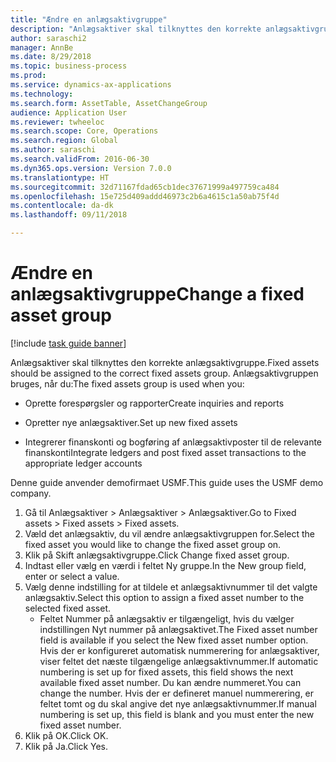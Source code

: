 ```yaml
--- 
title: "Ændre en anlægsaktivgruppe"
description: "Anlægsaktiver skal tilknyttes den korrekte anlægsaktivgruppe."
author: saraschi2
manager: AnnBe
ms.date: 8/29/2018
ms.topic: business-process
ms.prod: 
ms.service: dynamics-ax-applications
ms.technology: 
ms.search.form: AssetTable, AssetChangeGroup
audience: Application User
ms.reviewer: twheeloc
ms.search.scope: Core, Operations
ms.search.region: Global
ms.author: saraschi
ms.search.validFrom: 2016-06-30
ms.dyn365.ops.version: Version 7.0.0
ms.translationtype: HT
ms.sourcegitcommit: 32d71167fdad65cb1dec37671999a497759ca484
ms.openlocfilehash: 15e725d409addd46973c2b6a4615c1a50ab75f4d
ms.contentlocale: da-dk
ms.lasthandoff: 09/11/2018

---
```

# <a name="change-a-fixed-asset-group"></a><span data-ttu-id="5c966-103">Ændre en anlægsaktivgruppe</span><span class="sxs-lookup"><span data-stu-id="5c966-103">Change a fixed asset group</span></span>

[!include [task guide banner](../../includes/task-guide-banner.md)]

<span data-ttu-id="5c966-104">Anlægsaktiver skal tilknyttes den korrekte anlægsaktivgruppe.</span><span class="sxs-lookup"><span data-stu-id="5c966-104">Fixed assets should be assigned to the correct fixed assets group.</span></span> <span data-ttu-id="5c966-105">Anlægsaktivgruppen bruges, når du:</span><span class="sxs-lookup"><span data-stu-id="5c966-105">The fixed assets group is used when you:</span></span>

 - <span data-ttu-id="5c966-106">Oprette forespørgsler og rapporter</span><span class="sxs-lookup"><span data-stu-id="5c966-106">Create inquiries and reports</span></span>

 - <span data-ttu-id="5c966-107">Opretter nye anlægsaktiver.</span><span class="sxs-lookup"><span data-stu-id="5c966-107">Set up new fixed assets</span></span>

 - <span data-ttu-id="5c966-108">Integrerer finanskonti og bogføring af anlægsaktivposter til de relevante finanskonti</span><span class="sxs-lookup"><span data-stu-id="5c966-108">Integrate ledgers and post fixed asset transactions to the appropriate ledger accounts</span></span>

<span data-ttu-id="5c966-109">Denne guide anvender demofirmaet USMF.</span><span class="sxs-lookup"><span data-stu-id="5c966-109">This guide uses the USMF demo company.</span></span>

1. <span data-ttu-id="5c966-110">Gå til Anlægsaktiver > Anlægsaktiver > Anlægsaktiver.</span><span class="sxs-lookup"><span data-stu-id="5c966-110">Go to Fixed assets > Fixed assets > Fixed assets.</span></span>
2. <span data-ttu-id="5c966-111">Væld det anlægsaktiv, du vil ændre anlægsaktivgruppen for.</span><span class="sxs-lookup"><span data-stu-id="5c966-111">Select the fixed asset you would like to change the fixed asset group on.</span></span>
3. <span data-ttu-id="5c966-112">Klik på Skift anlægsaktivgruppe.</span><span class="sxs-lookup"><span data-stu-id="5c966-112">Click Change fixed asset group.</span></span>
4. <span data-ttu-id="5c966-113">Indtast eller vælg en værdi i feltet Ny gruppe.</span><span class="sxs-lookup"><span data-stu-id="5c966-113">In the New group field, enter or select a value.</span></span>
5. <span data-ttu-id="5c966-114">Vælg denne indstilling for at tildele et anlægsaktivnummer til det valgte anlægsaktiv.</span><span class="sxs-lookup"><span data-stu-id="5c966-114">Select this option to assign a fixed asset number to the selected fixed asset.</span></span>
    * <span data-ttu-id="5c966-115">Feltet Nummer på anlægsaktiv er tilgængeligt, hvis du vælger indstillingen Nyt nummer på anlægsaktivet.</span><span class="sxs-lookup"><span data-stu-id="5c966-115">The Fixed asset number field is available if you select the New fixed asset number option.</span></span>   <span data-ttu-id="5c966-116">Hvis der er konfigureret automatisk nummerering for anlægsaktiver, viser feltet det næste tilgængelige anlægsaktivnummer.</span><span class="sxs-lookup"><span data-stu-id="5c966-116">If automatic numbering is set up for fixed assets, this field shows the next available fixed asset number.</span></span> <span data-ttu-id="5c966-117">Du kan ændre nummeret.</span><span class="sxs-lookup"><span data-stu-id="5c966-117">You can change the number.</span></span>   <span data-ttu-id="5c966-118">Hvis der er defineret manuel nummerering, er feltet tomt og du skal angive det nye anlægsaktivnummer.</span><span class="sxs-lookup"><span data-stu-id="5c966-118">If manual numbering is set up, this field is blank and you must enter the new fixed asset number.</span></span>     
6. <span data-ttu-id="5c966-119">Klik på OK.</span><span class="sxs-lookup"><span data-stu-id="5c966-119">Click OK.</span></span>
7. <span data-ttu-id="5c966-120">Klik på Ja.</span><span class="sxs-lookup"><span data-stu-id="5c966-120">Click Yes.</span></span>


